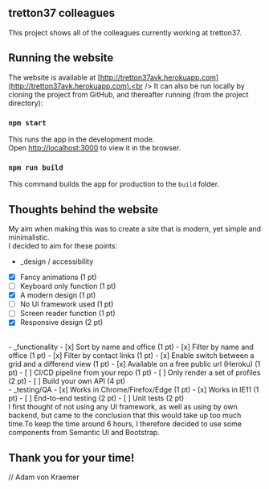## tretton37 colleagues

This project shows all of the colleagues currently working at tretton37.<br />

## Running the website

The website is available at [http://tretton37avk.herokuapp.com](http://tretton37avk.herokuapp.com).<br />
It can also be run locally by cloning the project from GitHub, and thereafter running (from the project directory):

### `npm start`

This runs the app in the development mode.<br />
Open [http://localhost:3000](http://localhost:3000) to view it in the browser.

### `npm run build`

This command builds the app for production to the `build` folder.<br />

## Thoughts behind the website

My aim when making this was to create a site that is modern, yet simple and minimalistic.<br />
I decided to aim for these points:
<br />
- _design / accessibility
- [x] Fancy animations (1 pt)
- [ ] Keyboard only function (1 pt)
- [x] A modern design (1 pt)
- [ ] No UI framework used (1 pt)
- [ ] Screen reader function (1 pt)
- [x] Responsive design (2 pt)
<br />
- _functionality
- [x] Sort by name and office (1 pt)
- [x] Filter by name and office (1 pt)
- [x] Filter by contact links (1 pt)
- [x] Enable switch between a grid and a differend view (1 pt)
- [x] Available on a free public url (Heroku) (1 pt)
- [ ] CI/CD pipeline from your repo (1 pt)
- [ ] Only render a set of profiles (2 pt)
- [ ] Build your own API (4 pt)
<br />
- _testing/QA
- [x] Works in Chrome/Firefox/Edge (1 pt)
- [x] Works in IE11 (1 pt)
- [ ] End-to-end testing (2 pt)
- [ ] Unit tests (2 pt)
<br />
I first thought of not using any UI framework, as well as using by own backend, but came to the conclusion that this would take up too much time.To keep the time around 6 hours, I therefore decided to use some components from Semantic UI and Bootstrap.

## Thank you for your time!

// Adam von Kraemer